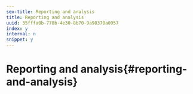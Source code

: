 ```yaml
---
seo-title: Reporting and analysis
title: Reporting and analysis
uuid: 35fffa0b-778b-4e30-8b70-9a98370a0957
index: y
internal: n
snippet: y
---
```


# Reporting and analysis{#reporting-and-analysis}

